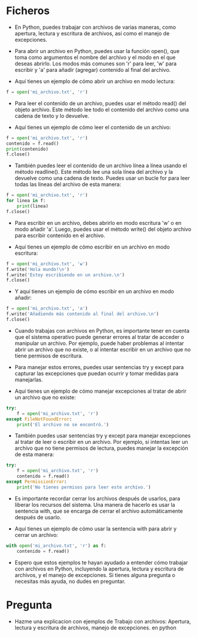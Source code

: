 # Ficheros

- En Python, puedes trabajar con archivos de varias maneras, como apertura, lectura y escritura de archivos, así como el manejo de excepciones.

- Para abrir un archivo en Python, puedes usar la función open(), que toma como argumentos el nombre del archivo y el modo en el que deseas abrirlo. Los modos más comunes son 'r' para leer, 'w' para escribir y 'a' para añadir (agregar) contenido al final del archivo.

- Aquí tienes un ejemplo de cómo abrir un archivo en modo lectura:

```python
f = open('mi_archivo.txt', 'r')
```

- Para leer el contenido de un archivo, puedes usar el método read() del objeto archivo. Este método lee todo el contenido del archivo como una cadena de texto y lo devuelve.

- Aquí tienes un ejemplo de cómo leer el contenido de un archivo:

```python
f = open('mi_archivo.txt', 'r')
contenido = f.read()
print(contenido)
f.close()
```

- También puedes leer el contenido de un archivo línea a línea usando el método readline(). Este método lee una sola línea del archivo y la devuelve como una cadena de texto. Puedes usar un bucle for para leer todas las líneas del archivo de esta manera:

```python
f = open('mi_archivo.txt', 'r')
for linea in f:
    print(linea)
f.close()
```

- Para escribir en un archivo, debes abrirlo en modo escritura 'w' o en modo añadir 'a'. Luego, puedes usar el método write() del objeto archivo para escribir contenido en el archivo.

- Aquí tienes un ejemplo de cómo escribir en un archivo en modo escritura:

```python
f = open('mi_archivo.txt', 'w')
f.write('Hola mundo!\n')
f.write('Estoy escribiendo en un archivo.\n')
f.close()
```

- Y aquí tienes un ejemplo de cómo escribir en un archivo en modo añadir:

```python
f = open('mi_archivo.txt', 'a')
f.write('Añadiendo más contenido al final del archivo.\n')
f.close()
```

- Cuando trabajas con archivos en Python, es importante tener en cuenta que el sistema operativo puede generar errores al tratar de acceder o manipular un archivo. Por ejemplo, puede haber problemas al intentar abrir un archivo que no existe, o al intentar escribir en un archivo que no tiene permisos de escritura.

- Para manejar estos errores, puedes usar sentencias try y except para capturar las excepciones que puedan ocurrir y tomar medidas para manejarlas.

- Aquí tienes un ejemplo de cómo manejar excepciones al tratar de abrir un archivo que no existe:

```python
try:
    f = open('mi_archivo.txt', 'r')
except FileNotFoundError:
    print('El archivo no se encontró.')
```

- También puedes usar sentencias try y except para manejar excepciones al tratar de leer o escribir en un archivo. Por ejemplo, si intentas leer un archivo que no tiene permisos de lectura, puedes manejar la excepción de esta manera:

```python
try:
    f = open('mi_archivo.txt', 'r')
    contenido = f.read()
except PermissionError:
    print('No tienes permisos para leer este archivo.')   
```
- Es importante recordar cerrar los archivos después de usarlos, para liberar los recursos del sistema. Una manera de hacerlo es usar la sentencia with, que se encarga de cerrar el archivo automáticamente después de usarlo.

- Aquí tienes un ejemplo de cómo usar la sentencia with para abrir y cerrar un archivo:

```python
with open('mi_archivo.txt', 'r') as f:
    contenido = f.read()
```
- Espero que estos ejemplos te hayan ayudado a entender cómo trabajar con archivos en Python, incluyendo la apertura, lectura y escritura de archivos, y el manejo de excepciones. Si tienes alguna pregunta o necesitas más ayuda, no dudes en preguntar.

# Pregunta
- Hazme una explicacion con ejemplos de Trabajo con archivos: Apertura, lectura y escritura de archivos, manejo de excepciones. en python